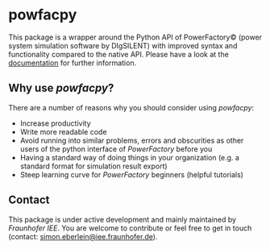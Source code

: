 # powfacpy
This package is a wrapper around the Python API of PowerFactory&copy; (power system simulation software by DIgSILENT) with improved syntax and functionality compared to the native API. Please have a look at the [documentation](https://fraunhiee-unikassel-powsysstability.github.io/powfacpy/docs/) for further information. 


## Why use *powfacpy*?
There are a number of reasons why you should consider using *powfacpy*:
- Increase productivity 
- Write more readable code
- Avoid running into similar problems, errors and obscurities as other users of the python interface of *PowerFactory* before you
- Having a standard way of doing things in your organization (e.g. a standard format for simulation result export) 
- Steep learning curve for *PowerFactory* beginners (helpful tutorials)


## Contact
This package is under active development and mainly maintained by *Fraunhofer IEE*. You are welcome to contribute or feel free to get in touch (contact: simon.eberlein@iee.fraunhofer.de). 
